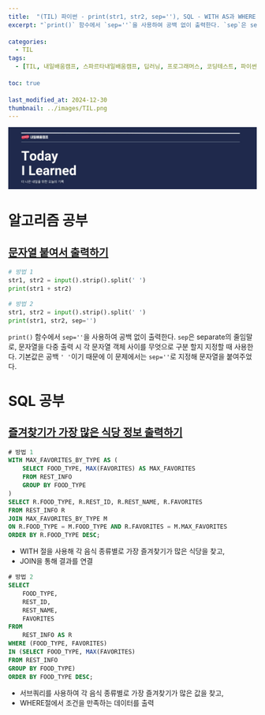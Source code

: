 ```yaml
---
title:  "(TIL) 파이썬 - print(str1, str2, sep=''), SQL - WITH AS과 WHERE IN"
excerpt: "`print()` 함수에서 `sep=''`을 사용하여 공백 없이 출력한다. `sep`은 separate의 줄임말로, 문자열을..."

categories:
  - TIL
tags:
  - [TIL, 내일배움캠프, 스파르타내일배움캠프, 딥러닝, 프로그래머스, 코딩테스트, 파이썬, SQL]

toc: true

last_modified_at: 2024-12-30
thumbnail: ../images/TIL.png
---
```

![](/images/../images/TIL.png)

# 알고리즘 공부
## [문자열 붙여서 출력하기](https://school.programmers.co.kr/learn/courses/30/lessons/181946)

```py
# 방법 1
str1, str2 = input().strip().split(' ')
print(str1 + str2)
```

```py
# 방법 2
str1, str2 = input().strip().split(' ')
print(str1, str2, sep='')
```

`print()` 함수에서 `sep=''`을 사용하여 공백 없이 출력한다. `sep`은 separate의 줄임말로, 문자열을 다중 출력 시 각 문자열 객체 사이를 무엇으로 구분 할지 지정할 때 사용한다. 기본값은 공백 `' '`이기 때문에 이 문제에서는 `sep=''`로 지정해 문자열을 붙여주었다.

# SQL 공부
## [즐겨찾기가 가장 많은 식당 정보 출력하기](https://school.programmers.co.kr/learn/courses/30/lessons/131123)

```sql
# 방법 1
WITH MAX_FAVORITES_BY_TYPE AS (
    SELECT FOOD_TYPE, MAX(FAVORITES) AS MAX_FAVORITES
    FROM REST_INFO
    GROUP BY FOOD_TYPE
)
SELECT R.FOOD_TYPE, R.REST_ID, R.REST_NAME, R.FAVORITES
FROM REST_INFO R
JOIN MAX_FAVORITES_BY_TYPE M
ON R.FOOD_TYPE = M.FOOD_TYPE AND R.FAVORITES = M.MAX_FAVORITES
ORDER BY R.FOOD_TYPE DESC;
```

- WITH 절을 사용해 각 음식 종류별로 가장 즐겨찾기가 많은 식당을 찾고, 
- JOIN을 통해 결과를 연결

```sql
# 방법 2
SELECT 
    FOOD_TYPE, 
    REST_ID, 
    REST_NAME, 
    FAVORITES
FROM 
    REST_INFO AS R
WHERE (FOOD_TYPE, FAVORITES) 
IN (SELECT FOOD_TYPE, MAX(FAVORITES) 
FROM REST_INFO
GROUP BY FOOD_TYPE)
ORDER BY FOOD_TYPE DESC;
```

- 서브쿼리를 사용하여 각 음식 종류별로 가장 즐겨찾기가 많은 값을 찾고, 
- WHERE절에서 조건을 만족하는 데이터를 출력
